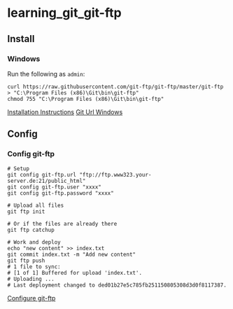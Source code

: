 # learning_git_git-ftp

## Install

### Windows

Run the following as `admin`:
```
curl https://raw.githubusercontent.com/git-ftp/git-ftp/master/git-ftp > "C:\Program Files (x86)\Git\bin\git-ftp"
chmod 755 "C:\Program Files (x86)\Git\bin\git-ftp"
```

[Installation Instructions](https://github.com/git-ftp/git-ftp/blob/master/INSTALL.md)
[Git Url Windows ](https://stackoverflow.com/questions/50197203/using-curl-with-windows-path)

## Config

### Config git-ftp

```
# Setup
git config git-ftp.url "ftp://ftp.www323.your-server.de:21/public_html"
git config git-ftp.user "xxxx"
git config git-ftp.password "xxxx"

# Upload all files
git ftp init

# Or if the files are already there
git ftp catchup

# Work and deploy
echo "new content" >> index.txt
git commit index.txt -m "Add new content"
git ftp push
# 1 file to sync:
# [1 of 1] Buffered for upload 'index.txt'.
# Uploading ...
# Last deployment changed to ded01b27e5c785fb251150805308d3d0f8117387.
```

[Configure git-ftp](https://github.com/git-ftp/git-ftp)
